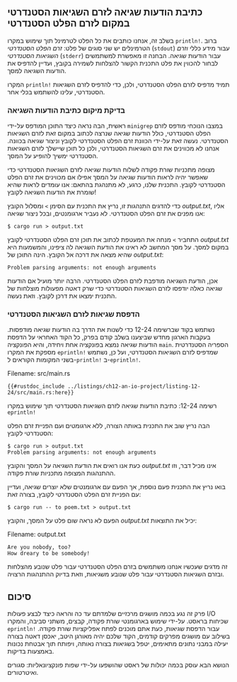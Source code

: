 ## כתיבת הודעות שגיאה לזרם השגיאות הסטנדרטי במקום לזרם הפלט הסטנדרטי

בשלב זה, אנחנו כותבים את כל הפלט לטרמינל תוך שימוש במקרו `println!`. ברוב הטרמינלים יש שני סוגים של פלט: _זרם הפלט הסטנדרטי_ (`stdout`) עבור מידע כללי _וזרם השגיאות הסטנדרטי_ (`stderr`) עבור הודעות שגיאה. הבחנה זו מאפשרת למשתמשים לבחור להכווין את פלט התכנית הקשור להצלחות לשמירה בקובץ, ועדיין להדפיס את הודעות השגיאה למסך.

המקרו `println!` תמיד מדפיס לזרם הפלט הסטנדרטי, ולכן, כדי להדפיס לזרם השגיאות הסטנדרטי, עלינו להשתמש בכלי אחר.

### בדיקת מיקום כתיבת הודעות השגיאה

ראשית, הבה נראה כיצד התוכן המודפס על-ידי `minigrep` במצבו הנוכחי מודפס לזרם הפלט הסטנדרטי, כולל הודעות שגיאה שנרצה לכתוב במקום זאת לזרם השגיאות הסטנדרטי. נעשה זאת על-ידי הכוונת זרם הפלט הסטנדרטי לקובץ וניצור שגיאה בכוונה. אנחנו לא מכווינים את זרם השגיאות הסטנדרטי, ולכן כל תוכן שיישלך לזרם השגיאות הסטנדרטי ימשיך להופיע על המסך.

מצופה מתכניות שורת פקודה לשלוח הודעות שגיאה לזרם השגיאות הסטנדרטי כדי שאפשר יהיה לראות הודעות שגיאה על המסך אפילו אם מכווינים את זרם הפלט הסטנדרטי לקובץ. התכנית שלנו, כרגע, לא מתנהגת בהתאם: אנו עומדים לראות שהיא שומרת את הודעות השגיאה לקובץ!

כדי להדגים התנהגות זו, נריץ את התכנית עם הסימן `>` ומסלול הקובץ _output.txt_, אליו אנו מפנים את זרם הפלט הסטנדרטי. לא נעביר ארגומנטים, ובכל ניצור שגיאה:

```console
$ cargo run > output.txt
```

התחביר `>` מנחה את המעטפת לכתוב את תוכן זרם הפלט הסטנדרטי לקובץ _output.txt_ במקום למסך. על מסך המחשב לא ראינו את הודעת השגיאה לה ציפינו, והמשמעות היא שהיא מצאה את דרכה אל הקובץ. הינה התוכן של _output.txt_:

```text
Problem parsing arguments: not enough arguments
```

אכן, הודעת השגיאה מודפבת לזרם הפלט הסטנדרטי. הרבה יותר מועיל אם הודעות שגיאה כאלה יודפסו לזרם השגיאות הסטנדרטי כדי שרק דאטה מפעולות מוצלחות של התכנית ימצאו את דרכן לקובץ. וזאת נעשה.

### הדפסת שגיאות לזרם השגיאות הסטנדרטי

נשתמש בקוד שברשימה 12-24 כדי לשנות את הדרך בה הודעות שגיאה מודפסות.
בעקבות הארגון מחדש שביצענו בשלב קודם בפרק, כל הקוד האחראי על הדפסת הודעות שגיאה נמצא בפונקציה אחת ויחידה, והיא הפונקציה `main`. הספריה הסטנדרטית מספקת את המקרו `eprintln!` שמדפיס לזרם השגיאות הסטנדרטי, ועל כן, נשתמש בשני המקומות הקוראים ל-`println!` ב-`eprintln!`.

<span class="filename">Filename: src/main.rs</span>

```rust,ignore
{{#rustdoc_include ../listings/ch12-an-io-project/listing-12-24/src/main.rs:here}}
```

<span class="caption">רשימה 12-24: כתיבת הודעות שגיאה לזרם השגיאות הסטנדרטי תוך שימוש במקרו `eprintln!`</span>

הבה נריץ שוב את התכנית באותה הצורה, ללא ארגומטים ועם הפניית זרם הפלט הסטנדרטי לקובץ:

```console
$ cargo run > output.txt
Problem parsing arguments: not enough arguments
```

כעת אנו רואים את הודעת השגיאה על המסך והקובץ _output.txt_ אינו מכיל דבר, וזו ההתנהגות המצופה מתכניות שורת פקודה.

בואו נריץ את התכנית פעם נוספת, אך הפעם עם ארגומנטים שלא יוצרים שגיאה, ועדיין עם הפניית זרם הפלט הסטנדרטי לקובץ, בצורה זאת:

```console
$ cargo run -- to poem.txt > output.txt
```

הפעם לא נראה שום פלט על המסך, והקובץ _output.txt_ יכיל את התוצאות:

<span class="filename">Filename: output.txt</span>

```text
Are you nobody, too?
How dreary to be somebody!
```

זה מדגים שעכשיו אנחנו משתמשים בזרם הפלט הסטנדרטי עבור פלט שנובע מהצלחות ובזרם השגיאות הסטנדרטי עבור פלט שנובע משגיאות, וזאת בדיוק ההתנהגות הרצויה.

## סיכום

פרק זה נגע בכמה מושגים מרכזיים שלמדתם עד כה והראה כיצד לבצע פעולות I/O שכיחות בראסט. על-ידי שימוש בארגומנטי שורת פקודה, קבצים, משתני סביבה, והמקרו `eprintln!` עבור הדפסת שגיאות, כעת אתם מוכנים לפתח אפליקציות שורת פקודה. בשילוב עם מושגים מפרקים קודמים, הקוד שלכם יהיה מאורגן היטב, יאכסן דאטה בצורה יעילה במבני נתונים מתאימים, יטפל בשגיאות בצורה נאותה, ויפותח תוך אבטחת נכונות באמצעות בדיקות.

הנושא הבא עוסק בכמה יכולות של ראסט שהושפעו על-ידי שפות פונקציונאליות: סגורים ואיטרטורים.
